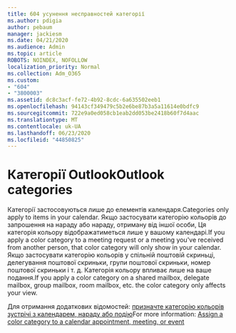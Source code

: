 ```yaml
---
title: 604 усунення несправностей категорії
ms.author: pdigia
author: pebaum
manager: jackiesm
ms.date: 04/21/2020
ms.audience: Admin
ms.topic: article
ROBOTS: NOINDEX, NOFOLLOW
localization_priority: Normal
ms.collection: Adm_O365
ms.custom:
- "604"
- "3800003"
ms.assetid: dc8c3acf-fe72-4b92-8cdc-6a635502eeb1
ms.openlocfilehash: 94143cf349479c5b2e6be87b3a5a11614e0bdfc9
ms.sourcegitcommit: 722e9a0ed058cb1eab2dd053be2418b60f7d4aac
ms.translationtype: MT
ms.contentlocale: uk-UA
ms.lasthandoff: 06/23/2020
ms.locfileid: "44850825"
---
```

# <a name="outlook-categories"></a><span data-ttu-id="9cdf6-102">Категорії Outlook</span><span class="sxs-lookup"><span data-stu-id="9cdf6-102">Outlook categories</span></span>

<span data-ttu-id="9cdf6-103">Категорії застосовуються лише до елементів календаря.</span><span class="sxs-lookup"><span data-stu-id="9cdf6-103">Categories only apply to items in your calendar.</span></span> <span data-ttu-id="9cdf6-104">Якщо застосувати категорію кольорів до запрошення на нараду або нараду, отриману від іншої особи, Ця категорія кольору відображатиметься лише у вашому календарі.</span><span class="sxs-lookup"><span data-stu-id="9cdf6-104">If you apply a color category to a meeting request or a meeting you've received from another person, that color category will only show in your calendar.</span></span>  <span data-ttu-id="9cdf6-105">Якщо застосувати категорію кольорів у спільній поштовій скриньці, делегування поштової скриньки, групи поштової скриньки, номер поштової скриньки і т. д. Категорія кольору впливає лише на ваше подання.</span><span class="sxs-lookup"><span data-stu-id="9cdf6-105">If you apply a color category on a shared mailbox, delegate mailbox, group mailbox, room mailbox, etc. the color category only affects your view.</span></span>

<span data-ttu-id="9cdf6-106">Для отримання додаткових відомостей: [призначте категорію кольорів зустрічі з календарем, нараду або подію](https://support.microsoft.com/office/750596d9-707d-4412-8c0e-7fdc0fc52527)</span><span class="sxs-lookup"><span data-stu-id="9cdf6-106">For more information: [Assign a color category to a calendar appointment, meeting, or event](https://support.microsoft.com/office/750596d9-707d-4412-8c0e-7fdc0fc52527)</span></span>
